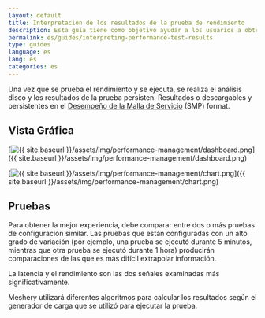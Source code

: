 ```yaml
---
layout: default
title: Interpretación de los resultados de la prueba de rendimiento
description: Esta guía tiene como objetivo ayudar a los usuarios a obtener información sobre cómo deberían verse los resultados de las pruebas de rendimiento.
permalink: es/guides/interpreting-performance-test-results
type: guides
language: es
lang: es
categories: es
---
```


Una vez que se prueba el rendimiento y se ejecuta, se realiza el análisis disco y los resultados de la prueba persisten. Resultados o descargables y persistentes en el [Desempeño de la Malla de Servicio](https://smp-spec.io/) (SMP) format.

## Vista Gráfica

[![{{ site.baseurl }}/assets/img/performance-management/dashboard.png](https://layer5io.github.io/meshery/assets/img/performance-management/dashboard.png)]({{ site.baseurl }}/assets/img/performance-management/dashboard.png)

[![{{ site.baseurl }}/assets/img/performance-management/chart.png](https://layer5io.github.io/meshery/assets/img/performance-management/chart.png)]({{ site.baseurl }}/assets/img/performance-management/chart.png)

## Pruebas

Para obtener la mejor experiencia, debe comparar entre dos o más pruebas de configuración similar. Las pruebas que están configuradas con un alto grado de variación (por ejemplo, una prueba se ejecutó durante 5 minutos, mientras que otra prueba se ejecutó durante 1 hora) producirán comparaciones de las que es más difícil extrapolar información.

La latencia y el rendimiento son las dos señales examinadas más significativamente.

Meshery utilizará diferentes algoritmos para calcular los resultados según el generador de carga que se utilizó para ejecutar la prueba.
